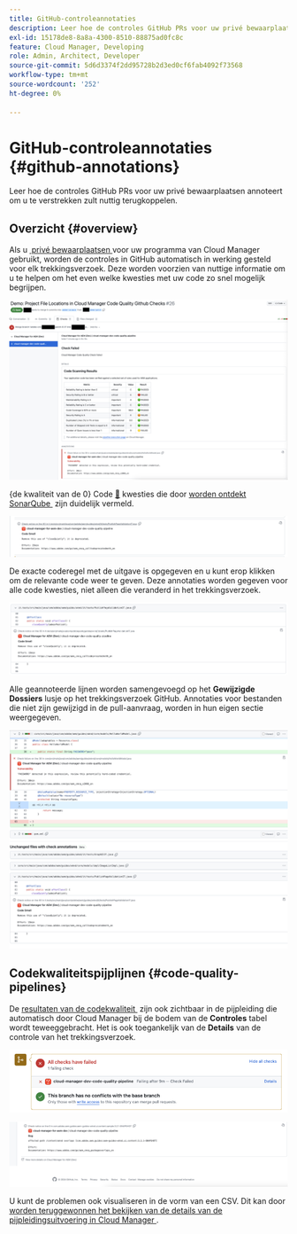 ```yaml
---
title: GitHub-controleannotaties
description: Leer hoe de controles GitHub PRs voor uw privé bewaarplaatsen annoteert om u te verstrekken zult nuttig terugkoppelen.
exl-id: 15178de8-8a8a-4300-8510-88875ad0fc8c
feature: Cloud Manager, Developing
role: Admin, Architect, Developer
source-git-commit: 5d6d3374f2dd95728b2d3ed0cf6fab4092f73568
workflow-type: tm+mt
source-wordcount: '252'
ht-degree: 0%

---
```



# GitHub-controleannotaties {#github-annotations}

Leer hoe de controles GitHub PRs voor uw privé bewaarplaatsen annoteert om u te verstrekken zult nuttig terugkoppelen.

## Overzicht {#overview}

Als u [&#x200B; privé bewaarplaatsen &#x200B;](private-repositories.md) voor uw programma van Cloud Manager gebruikt, worden de controles in GitHub automatisch in werking gesteld voor elk trekkingsverzoek. Deze worden voorzien van nuttige informatie om u te helpen om het even welke kwesties met uw code zo snel mogelijk begrijpen.

![&#x200B; Voorbeeld van GitHub controleannotaties &#x200B;](assets/github-check-annotations.png)

{de kwaliteit van de 0} Code [&#128279;](/help/implementing/cloud-manager/code-quality-testing.md) kwesties die door [&#x200B; worden ontdekt SonarQube &#x200B;](/help/implementing/cloud-manager/custom-code-quality-rules.md) zijn duidelijk vermeld.

![&#x200B; Voorbeeld van de annotatie van de codekwestie &#x200B;](assets/github-check-annotations-example.png)

De exacte coderegel met de uitgave is opgegeven en u kunt erop klikken om de relevante code weer te geven. Deze annotaties worden gegeven voor alle code kwesties, niet alleen die veranderd in het trekkingsverzoek.

![&#x200B; Voorbeeld van de annotatie van de codekwestie &#x200B;](assets/github-check-annotations-example-code.png)

Alle geannoteerde lijnen worden samengevoegd op het **Gewijzigde Dossiers** lusje op het trekkingsverzoek GitHub. Annotaties voor bestanden die niet zijn gewijzigd in de pull-aanvraag, worden in hun eigen sectie weergegeven.

![&#x200B; Voorbeeld van aantekeningen op veranderde dossiers tabel &#x200B;](assets/github-check-annotations-files-changed.png)

## Codekwaliteitspijplijnen {#code-quality-pipelines}

De [&#x200B; resultaten van de codekwaliteit &#x200B;](/help/implementing/cloud-manager/code-quality-testing.md) zijn ook zichtbaar in de pijpleiding die automatisch door Cloud Manager bij de bodem van de **Controles** tabel wordt teweeggebracht. Het is ook toegankelijk van de **Details** van de controle van het trekkingsverzoek.

![&#x200B; Voorbeeld van annotaties &#x200B;](assets/github-check-annotations-code-quality.png)

![&#x200B; Voorbeeld van annotaties &#x200B;](assets/github-check-annotations-code-quality-2.png)

U kunt de problemen ook visualiseren in de vorm van een CSV. Dit kan door [&#x200B; worden teruggewonnen het bekijken van de details van de pijpleidingsuitvoering in Cloud Manager &#x200B;](/help/implementing/cloud-manager/configuring-pipelines/managing-pipelines.md#view-details).
